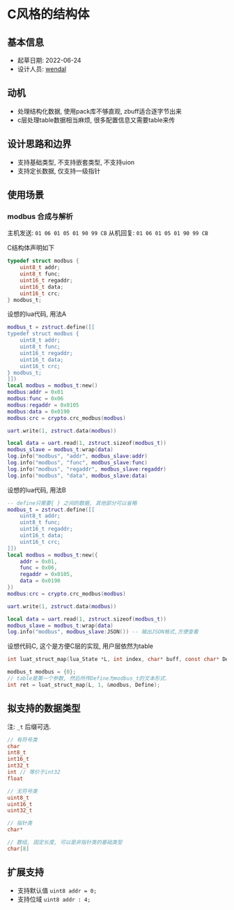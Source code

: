 # C风格的结构体

## 基本信息

* 起草日期: 2022-06-24
* 设计人员: [wendal](https://github.com/wendal)

## 动机

* 处理结构化数据, 使用pack库不够直观, zbuff适合逐字节出来
* c层处理table数据相当麻烦, 很多配置信息又需要table来传

## 设计思路和边界

* 支持基础类型, 不支持嵌套类型, 不支持uion
* 支持定长数据, 仅支持一级指针

## 使用场景

### modbus 合成与解析

主机发送: `01 06 01 05 01 90 99 CB`
从机回复: `01 06 01 05 01 90 99 CB`

C结构体声明如下
```c
typedef struct modbus {
    uint8_t addr;
    uint8_t func;
    uint16_t regaddr;
    uint16_t data;
    uint16_t crc;
} modbus_t;
```

设想的lua代码, 用法A

```lua
modbus_t = zstruct.define([[
typedef struct modbus {
    uint8_t addr;
    uint8_t func;
    uint16_t regaddr;
    uint16_t data;
    uint16_t crc;
} modbus_t;
]])
local modbus = modbus_t:new()
modbus:addr = 0x01
modbus:func = 0x06
modbus:regaddr = 0x0105
modbus:data = 0x0190
modbus:crc = crypto.crc_modbus(modbus)

uart.write(1, zstruct.data(modbus))

local data = uart.read(1, zstruct.sizeof(modbus_t))
modbus_slave = modbus_t:wrap(data)
log.info("modbus", "addr", modbus_slave:addr)
log.info("modbus", "func", modbus_slave:func)
log.info("modbus", "regaddr", modbus_slave:regaddr)
log.info("modbus", "data", modbus_slave:data)
```

设想的lua代码, 用法B

```lua
-- define只需要{ } 之间的数据, 其他部分可以省略
modbus_t = zstruct.define([[
    uint8_t addr;
    uint8_t func;
    uint16_t regaddr;
    uint16_t data;
    uint16_t crc;
]])
local modbus = modbus_t:new({
    addr = 0x01,
    func = 0x06,
    regaddr = 0x0105,
    data = 0x0190
})
modbus:crc = crypto.crc_modbus(modbus)

uart.write(1, zstruct.data(modbus))

local data = uart.read(1, zstruct.sizeof(modbus_t))
modbus_slave = modbus_t:wrap(data)
log.info("modbus", modbus_slave:JSON()) -- 输出JSON格式,方便查看
```

设想代码C, 这个是方便C层的实现, 用户层依然为table

```c
int luat_struct_map(lua_State *L, int index, char* buff, const char* Define);

modbus_t modbus = {0};
// table是第一个参数, 然后所传Define为modbus_t的文本形式.
int ret = luat_struct_map(L, 1, &modbus, Define);
```

## 拟支持的数据类型

注: `_t` 后缀可选.

```c
// 有符号类
char
int8_t
int16_t
int32_t
int // 等价于int32
float

// 无符号类
uint8_t
uint16_t
uint32_t

// 指针类
char* 

// 数组, 固定长度, 可以是非指针类的基础类型
char[8]
```

## 扩展支持

* 支持默认值 `uint8 addr = 0;`
* 支持位域   `uint8 addr : 4;`
